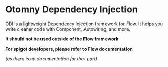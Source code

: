 # Otomny Dependency Injection

ODI is a lightweight Dependency Injection framework for Flow.
It helps you write cleaner code with Component, Autowiring, and more.

**It should not be used outside of the Flow framework**

**For spigot developers, please refer to Flow documentation**

*(as there is no documentation for that part)*